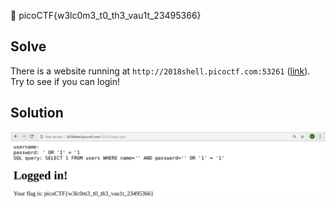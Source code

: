 :checkered_flag: picoCTF{w3lc0m3_t0_th3_vau1t_23495366}

## Solve
There is a website running at `http://2018shell.picoctf.com:53261` ([link](http://2018shell.picoctf.com:53261/)). Try to see if you can login!

## Solution
![1](https://raw.githubusercontent.com/shoulderhu/wordpress/master/picoCTF/2018/Web%20Exploitation/TheVault/The-Vault-1.png)
